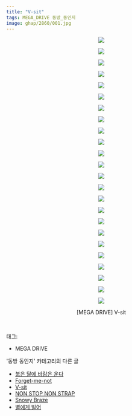```yaml
---
title: "V-sit"
tags: MEGA_DRIVE 동방_동인지
image: ghap/2860/001.jpg
---
```

<div class="article">
<p style="text-align: center; clear: none; float: none;"><img src="{{ site.nasurl }}/ghap/2860/001.jpg"/></p>
<p style="text-align: center; clear: none; float: none;"><img src="{{ site.nasurl }}/ghap/2860/002.jpg"/></p>
<p style="text-align: center; clear: none; float: none;"><img src="{{ site.nasurl }}/ghap/2860/003.jpg"/></p>
<p style="text-align: center; clear: none; float: none;"><img src="{{ site.nasurl }}/ghap/2860/004.jpg"/></p>
<p style="text-align: center; clear: none; float: none;"><img src="{{ site.nasurl }}/ghap/2860/005.jpg"/></p>
<p style="text-align: center; clear: none; float: none;"><img src="{{ site.nasurl }}/ghap/2860/006.jpg"/></p>
<p style="text-align: center; clear: none; float: none;"><img src="{{ site.nasurl }}/ghap/2860/007.jpg"/></p>
<p style="text-align: center; clear: none; float: none;"><img src="{{ site.nasurl }}/ghap/2860/008.jpg"/></p>
<p style="text-align: center; clear: none; float: none;"><img src="{{ site.nasurl }}/ghap/2860/009.jpg"/></p>
<p style="text-align: center; clear: none; float: none;"><img src="{{ site.nasurl }}/ghap/2860/010.jpg"/></p>
<p style="text-align: center; clear: none; float: none;"><img src="{{ site.nasurl }}/ghap/2860/011.jpg"/></p>
<p style="text-align: center; clear: none; float: none;"><img src="{{ site.nasurl }}/ghap/2860/012.jpg"/></p>
<p style="text-align: center; clear: none; float: none;"><img src="{{ site.nasurl }}/ghap/2860/013.jpg"/></p>
<p style="text-align: center; clear: none; float: none;"><img src="{{ site.nasurl }}/ghap/2860/014.jpg"/></p>
<p style="text-align: center; clear: none; float: none;"><img src="{{ site.nasurl }}/ghap/2860/015.jpg"/></p>
<p style="text-align: center; clear: none; float: none;"><img src="{{ site.nasurl }}/ghap/2860/016.jpg"/></p>
<p style="text-align: center; clear: none; float: none;"><img src="{{ site.nasurl }}/ghap/2860/017.jpg"/></p>
<p style="text-align: center; clear: none; float: none;"><img src="{{ site.nasurl }}/ghap/2860/018.jpg"/></p>
<p style="text-align: center; clear: none; float: none;"><img src="{{ site.nasurl }}/ghap/2860/019.jpg"/></p>
<p style="text-align: center; clear: none; float: none;"><img src="{{ site.nasurl }}/ghap/2860/020.jpg"/></p>
<p style="text-align: center; clear: none; float: none;"><img src="{{ site.nasurl }}/ghap/2860/021.jpg"/></p>
<p style="text-align: center; clear: none; float: none;"><img src="{{ site.nasurl }}/ghap/2860/022.jpg"/></p>
<p style="text-align: center; clear: none; float: none;"><img src="{{ site.nasurl }}/ghap/2860/023.jpg"/></p>
<p style="text-align: center; clear: none; float: none;"><img src="{{ site.nasurl }}/ghap/2860/024.jpg"/></p>
<p style="text-align: center; clear: none; float: none;">[MEGA DRIVE] V-sit</p>
<p><br/></p>
</div><div class="tagTrail">
<p>태그: </p>
<ul>
<li>MEGA DRIVE</li>
</ul>
</div><div class="another">
<p>'동방 동인지' 카테고리의 다른 글</p>
<ul>
<li><a href="/2016-12-09-ghap_2862">붉은 달에 바람은 운다</a></li>
<li><a href="/2016-12-07-ghap_2861">Forget-me-not</a></li>
<li><a href="/2016-12-07-ghap_2860">V-sit</a></li>
<li><a href="/2016-12-07-ghap_2859">NON STOP NON STRAP</a></li>
<li><a href="/2016-12-07-ghap_2857">Snowy Braze</a></li>
<li><a href="/2016-12-07-ghap_2856">별에게 빌어</a></li>
</ul>
</div><div class="cb_module cb_fluid">
<div class="cb_wrt cb_profile">
</div><!-- commentList close -->
</div>